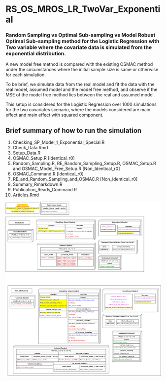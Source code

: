 
# RS_OS_MROS_LR_TwoVar_Exponential

<!-- badges: start -->
<!-- badges: end -->

### Random Sampling vs Optimal Sub-sampling vs Model Robust Optimal Sub-sampling method for the Logistic Regression with Two variable where the covariate data is simulated from the exponential distribution.

A new model free method is compared with the existing OSMAC method under the circumstances where the initial sample size is same or otherwise for each simulation. 

To be brief, we simulate data from the real model and fit the data with the real model, assumed model and the model free method, and observe if the MSE of the model free method lies between the real and assumed model.

This setup is considered for the Logistic Regression over 1000 simulations for the two covariates scenario, where the models considered are main effect and main effect with squared component.

## Brief summary of how to run the simulation

1. Checking_SP_Model_1_Exponential_Special.R
2. Check_Data.Rmd
3. Setup_Data.R
4. OSMAC_Setup.R [Identical_r0] 
4. Random_Sampling.R, RE_Random_Sampling_Setup.R, OSMAC_Setup.R and OSMAC_Model_Free_Setup.R [Non_Identical_r0]
5. OSMAC_Command.R [Identical_r0]
5. RE_and_Random_Sampling_and_OSMAC.R [Non_Identical_r0]
6. Summary_Rmarkdown.R
7. Publication_Ready_Command.R
8. Articles.Rmd

![](Images/Brief_FullDiagram.png)
